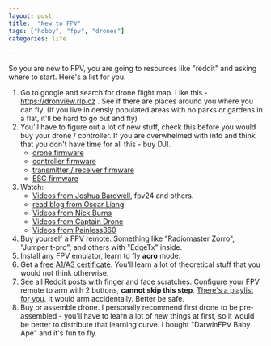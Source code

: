 ```yaml
---
layout: post
title:  "New to FPV"
tags: ["hobby", "fpv", "drones"]
categories: life

---
```


So you are new to FPV, you are going to resources like "reddit" and asking where to start. Here's a list for you.

1. Go to google and search for drone flight map. Like this - https://dronview.rlp.cz . See if there are places around you where you can fly. (If you live in densly populated areas with no parks or gardens in a flat, it'll be hard to go out and fly)
1. You'll have to figure out a lot of new stuff, check this before you would buy your drone / controller. If you are overwhelmed with info and think that you don't have time for all this - buy DJI.
   * [drone firmware](betaflight.com)
   * [controller firmware](http://edgetx.org/index)
   * [transmitter / receiver firmware](https://www.expresslrs.org)
   * [ESC firmware](https://github.com/mathiasvr/bluejay)
1. Watch:
   *  [Videos from Joshua Bardwell](https://www.youtube.com/@JoshuaBardwell), fpv24 and others.
   *  [read blog from Oscar Liang](oscarliang.com)
   *  [Videos from Nick Burns](https://www.youtube.com/@NickBurnsFPV)
   *  [Videos from Captain Drone](https://www.youtube.com/@CAPTAINDRONE798)
   *  [Videos from Painless360](https://www.youtube.com/@Painless360)
1. Buy yourself a FPV remote. Something like "Radiomaster Zorro", "Jumper t-pro", and others with "EdgeTx" inside.
1. Install any FPV emulator, learn to fly **acro** mode.
1. Get a [free A1/A3 certificate](https://learningzone.eurocontrol.int/ilp/pages/description.jsf?menuId=1106#/users/@self/catalogues/8264768/courses/15839789/description). You'll learn a lot of theoretical stuff that you would not think otherwise.
1. See all Reddit posts with finger and face scratches. Configure your FPV remote to arm with 2 buttons, **cannot skip this step**. [There's a playlist for you](https://www.youtube.com/playlist?list=PLtAjsQHT4EDGeTugOd6LqD8D8qYvno23i). It would arm accidentally. Better be safe.
1. Buy or assemble drone. I personally recommend first drone to be pre-assembled - you'll have to learn a lot of new things at first, so it would be better to distribute that learning curve. I bought "DarwinFPV Baby Ape" and it's fun to fly.